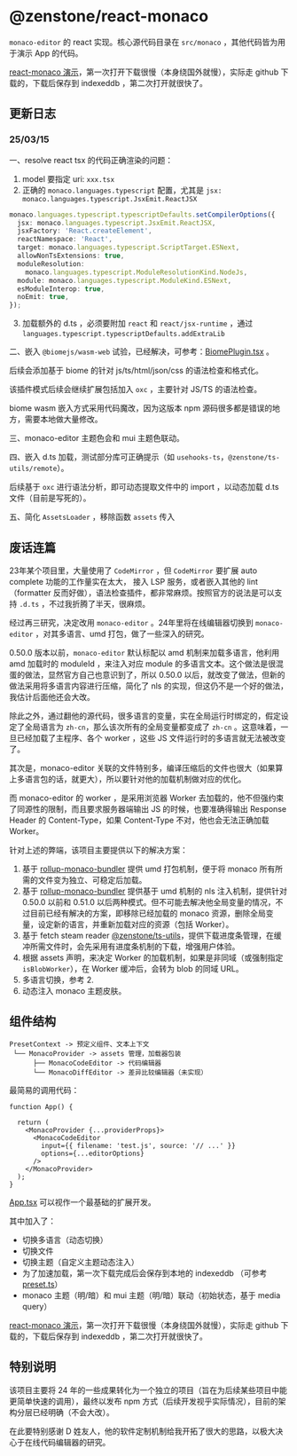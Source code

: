 # @zenstone/react-monaco

`monaco-editor` 的 react 实现。核心源代码目录在 `src/monaco` ，其他代码皆为用于演示
App 的代码。

[react-monaco 演示](https://static.kephp.com/react-monaco/0.0.1/index.html)，第一次打开下载很慢（本身绕国外就慢），实际走 github 下载的，下载后保存到 indexeddb ，第二次打开就很快了。

## 更新日志

### 25/03/15

一、resolve react tsx 的代码正确渲染的问题：

1. model 要指定 uri: `xxx.tsx`
2. 正确的 `monaco.languages.typescript` 配置，尤其是 `jsx: monaco.languages.typescript.JsxEmit.ReactJSX`
```ts
monaco.languages.typescript.typescriptDefaults.setCompilerOptions({
  jsx: monaco.languages.typescript.JsxEmit.ReactJSX,
  jsxFactory: 'React.createElement',
  reactNamespace: 'React',
  target: monaco.languages.typescript.ScriptTarget.ESNext,
  allowNonTsExtensions: true,
  moduleResolution:
    monaco.languages.typescript.ModuleResolutionKind.NodeJs,
  module: monaco.languages.typescript.ModuleKind.ESNext,
  esModuleInterop: true,
  noEmit: true,
});
```
3. 加载额外的 d.ts ，必须要附加 `react` 和 `react/jsx-runtime` ，通过 `languages.typescript.typescriptDefaults.addExtraLib`

二、嵌入 `@biomejs/wasm-web` 试验，已经解决，可参考：[BiomePlugin.tsx](src/plugins/biome/BiomePlugin.tsx) 。

后续会添加基于 biome 的针对 js/ts/html/json/css 的语法检查和格式化。

该插件模式后续会继续扩展包括加入 `oxc` ，主要针对 JS/TS 的语法检查。

biome wasm 嵌入方式采用代码魔改，因为这版本 npm 源码很多都是错误的地方，需要本地做大量修改。

三、monaco-editor 主题色会和 mui 主题色联动。

四、嵌入 d.ts 加载，测试部分库可正确提示（如 `usehooks-ts`，`@zenstone/ts-utils/remote`）。

后续基于 `oxc` 进行语法分析，即可动态提取文件中的 import ，以动态加载 d.ts 文件（目前是写死的）。

五、简化 `AssetsLoader` ，移除函数 `assets` 传入

## 废话连篇

23年某个项目里，大量使用了 `CodeMirror` ，但 `CodeMirror` 要扩展 auto complete
功能的工作量实在太大， 接入 LSP 服务，或者嵌入其他的 lint（formatter
反而好做），语法检查插件，都非常麻烦。按照官方的说法是可以支持 `.d.ts`
，不过我折腾了半天，很麻烦。

经过再三研究，决定改用 `monaco-editor` 。24年里将在线编辑器切换到 `monaco-editor`
，对其多语言、umd 打包，做了一些深入的研究。

0.50.0 版本以前，`monaco-editor` 默认标配以 amd 机制来加载多语言，他利用 amd 加载时的
moduleId ，来注入对应 module 的多语言文本。这个做法是很混蛋的做法，显然官方自己也意识到了，所以
0.50.0 以后，就改变了做法，但新的做法采用将多语言内容进行压缩，简化了 nls
的实现，但这仍不是一个好的做法，我估计后面他还会大改。

除此之外，通过翻他的源代码，很多语言的变量，实在全局运行时绑定的，假定设定了全局语言为
`zh-cn`，那么该次所有的全局变量都变成了 `zh-cn` 。这意味着，一旦已经加载了主程序、各个
worker ，这些 JS 文件运行时的多语言就无法被改变了。

其次是，monaco-editor 关联的文件特别多，编译压缩后的文件也很大（如果算上多语言包的话，就更大），所以要针对他的加载机制做对应的优化。

而 monaco-editor 的 worker ，是采用浏览器 Worker 去加载的，他不但强约束了同源性的限制，而且要求服务器端输出
JS 的时候，也要准确得输出 Response Header 的 Content-Type，如果 Content-Type
不对，他也会无法正确加载 Worker。

针对上述的弊端，该项目主要提供以下的解决方案：

1. 基于 [rollup-monaco-bundler](https://www.npmjs.com/package/rollup-monaco-bundler)
提供 umd 打包机制，便于将 monaco 所有所需的文件变为独立、可稳定后加载。
2. 基于 [rollup-monaco-bundler](https://www.npmjs.com/package/rollup-monaco-bundler)
提供基于 umd 机制的 nls 注入机制，提供针对 0.50.0 以前和 0.51.0
以后两种模式。但不可能去解决他全局变量的情况，不过目前已经有解决的方案，即移除已经加载的
monaco 资源，删除全局变量，设定新的语言，并重新加载对应的资源（包括 Worker）。
3. 基于 fetch steam reader [@zenstone/ts-utils](https://www.npmjs.com/package/@zenstone/ts-utils)，提供下载进度条管理，在缓冲所需文件时，会先采用有进度条机制的下载，增强用户体验。
4. 根据 assets 声明，来决定 Worker 的加载机制，如果是非同域（或强制指定
   `isBlobWorker`），在 Worker 缓冲后，会转为 blob 的同域 URL。
5. 多语言切换，参考 2.
6. 动态注入 monaco 主题皮肤。

## 组件结构

```
PresetContext -> 预定义组件、文本上下文
 └── MonacoProvider -> assets 管理，加载器包装
      ├── MonacoCodeEditor -> 代码编辑器
      └── MonacoDiffEditor -> 差异比较编辑器（未实现）
```

最简易的调用代码：

```tsx
function App() {

  return (
    <MonacoProvider {...providerProps}>
      <MonacoCodeEditor
        input={{ filename: 'test.js', source: '// ...' }}
        options={...editorOptions}
      />
    </MonacoProvider>
  );
}
```

[App.tsx](src/CodeEditor.tsx) 可以视作一个最基础的扩展开发。

其中加入了：

- 切换多语言（动态切换）
- 切换文件
- 切换主题（自定义主题动态注入）
- 为了加速加载，第一次下载完成后会保存到本地的 indexeddb
  （可参考 [preset.ts](src/preset.ts)）
- monaco 主题（明/暗）和 mui 主题（明/暗）联动（初始状态，基于 media query）

[react-monaco 演示](https://static.kephp.com/react-monaco/0.0.1/index.html)，第一次打开下载很慢（本身绕国外就慢），实际走 github 下载的，下载后保存到 indexeddb ，第二次打开就很快了。

## 特别说明

该项目主要将 24 年的一些成果转化为一个独立的项目（旨在为后续某些项目中能更简单快速的调用），最终以发布 npm 方式（后续开发视乎实际情况），目前的架构分层已经明确（不会大改）。

在此要特别感谢 D 姓友人，他的软件定制机制给我开拓了很大的思路，以极大决心于在线代码编辑器的研究。
